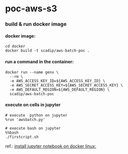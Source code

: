 # poc-aws-s3

### build & run docker image 

#### docker image:
```shell
cd docker 
docker build -t scadip/aws-batch-poc .
```

#### run a command in the container:
```shell
docker run --name genx \
  --rm \
  -e AWS_ACCESS_KEY_ID=${AWS_ACCESS_KEY_ID} \
  -e AWS_SECRET_ACCESS_KEY=${AWS_SECRET_ACCESS_KEY} \
  -e AWS_DEFAULT_REGION=${AWS_DEFAULT_REGION} \
  scadip/aws-batch-poc
```

#### execute on cells in jupyter 
```shell
# execute  python on jupyter
%run 'awsbatch.py'  

# execute bash on jupyter
%%bash
./firstcript.sh 
```

ref.: [install jupyter notebook on docker linux:](https://tcoil.info/build-custom-miniconda-docker-image-with-dockerfile/)
